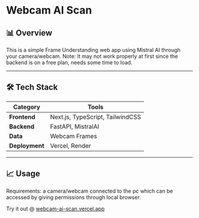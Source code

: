 
# Webcam AI Scan


## 📊 Overview  

This is a simple Frame Understanding web app using Mistral AI through your camera/webcam.
Note: It may not work properly at first since the backend is on a free plan, needs some time to load.

---

## 🛠️ Tech Stack  
| **Category**       | **Tools**                                                                 |
|---------------------|--------------------------------------------------------------------------|
| **Frontend**        | Next.js, TypeScript, TailwindCSS                                          |
| **Backend**         | FastAPI, MistralAI                                                        |
| **Data**            | Webcam Frames                                                            |
| **Deployment**      | Vercel, Render                                                          |

---

## 📈 Usage

 Requirements: a camera/webcam connected to the pc which can be accessed by giving permissions through local browser.

 Try it out @ [webcam-ai-scan.vercel.app](https://webcam-ai-scan.vercel.app) 

